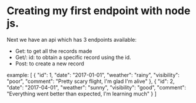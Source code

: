 # Creating my first endpoint with node js.

Next we have an api which has 3 endpoints available:

- Get: to get all the records made
- Get/: id: to obtain a specific record using the id.
- Post: to create a new record

example:
 [
    {
        "id": 1,
        "date": "2017-01-01",
        "weather": "rainy",
        "visibility": "poor",
        "comment": "Pretty scary flight, I'm glad I'm alive"
    },
    {
        "id": 2,
        "date": "2017-04-01",
        "weather": "sunny",
        "visibility": "good",
        "comment": "Everything went better than expected, I'm learning much"
    }
]
